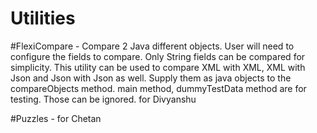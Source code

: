 # Utilities

#FlexiCompare - Compare 2 Java different objects. User will need to configure the fields to compare. Only String fields can be compared for simplicity. This utility can be used to compare XML with XML, XML with Json and Json with Json as well. Supply them as java objects to the compareObjects method.
main method, dummyTestData method are for testing. Those can be ignored. for Divyanshu

#Puzzles - for Chetan
